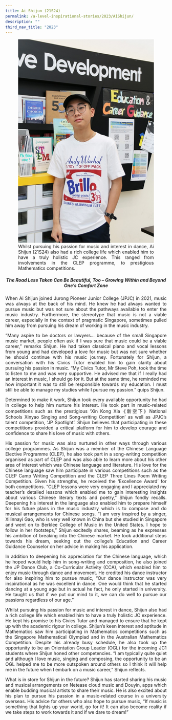 ```yaml
---
title: Ai Shijun (21S24)
permalink: /a-level-inspirational-stories/2023/AiShijun/
description: ""
third_nav_title: "2023"
---
```

<div align=justify>

<figure>
<img src="/images/Accomplishment/2023/11Ai Shijun.jpg">
<figcaption>Whilst pursuing his passion for music and interest in dance, Ai Shijun (21S24) also had a rich college life which enabled him to have a truly holistic JC experience. This ranged from involvements in the CLEP programme, to prestigious Mathematics competitions.</figcaption></figure>

<center><h5> The Road Less Taken Can Be Beautiful, Too – Growing Within and Beyond One’s Comfort Zone</center></h5>

<p>When Ai Shijun joined Jurong Pioneer Junior College (JPJC) in 2021, music was always at the back of his mind. He knew he had always wanted to pursue music but was not sure about the pathways available to enter the music industry. Furthermore, the stereotype that music is not a viable career, especially in the context of pragmatic Singapore, sometimes pulled him away from pursuing his dream of working in the music industry.</p>

<p>“Many aspire to be doctors or lawyers… because of the small Singapore music market, people often ask if I was sure that music could be a viable career,” remarks Shijun. He had taken classical piano and vocal lessons from young and had developed a love for music but was not sure whether he should continue with his music journey. Fortunately for Shijun, a conversation with his Civics Tutor enabled him to gain clarity about pursuing his passion in music. “My Civics Tutor, Mr Steve Poh, took the time to listen to me and was very supportive. He advised me that if I really had an interest in music, I should go for it. But at the same time, he reminded me how important it was to still be responsible towards my education. I must still be able to manage my studies while I pursue my passion.” quips Shijun.</p>

<p>Determined to make it work, Shijun took every available opportunity he had in college to help him nurture his interest. He took part in music-related competitions such as the prestigious ‘Xin Kong Xia《新空下》National Schools Xinyao Singing and Song-writing Competition’ as well as JPJC’s talent competition, ‘JP Spotlight’. Shijun believes that participating in these competitions provided a critical platform for him to develop courage and confidence to share his love of music with others.</p>

<p>His passion for music was also nurtured in other ways through various college programmes. As Shijun was a member of the Chinese Language Elective Programme (CLEP), he also took part in a song-writing competition organised as part of CLEP and was also able to learn more about his other area of interest which was Chinese language and literature. His love for the Chinese language saw him participate in various competitions such as the CLEP Camp Writing Competition and the CLEP Three Lines Poem Writing Competition. Given his strengths, he received the ‘Excellence Award’ for both competitions. “CLEP lessons were very engaging and I appreciated my teacher’s detailed lessons which enabled me to gain interesting insights about various Chinese literary texts and poetry,” Shijun fondly recalls. Deepening his interest in the language also enabled him to prepare himself for his future plans in the music industry which is to compose and do musical arrangements for Chinese songs. “I am very inspired by a singer, Xilinnayi Gao, who is very well known in China but she studied in Singapore and went on to Berklee College of Music in the United States. I hope to follow in her footsteps,” Shijun excitedly shares, beaming as he expresses his ambition of breaking into the Chinese market. He took additional steps towards his dream, seeking out the college’s Education and Career Guidance Counselor on her advice in making his application.</p>

<p>In addition to deepening his appreciation for the Chinese language, which he hoped would help him in song-writing and composition, he also joined the JP Dance Club, a Co-Curricular Activity (CCA), which enabled him to enjoy music through dance and movement. He credited his dance instructor for also inspiring him to pursue music, “Our dance instructor was very inspirational as he was excellent in dance. One would think that he started dancing at a young age but in actual he fact, he only started in university. He taught us that if we put our mind to it, we can do well to pursue our passions regardless of our age.”</p>

<p>Whilst pursuing his passion for music and interest in dance, Shijun also had a rich college life which enabled him to have a truly holistic JC experience. He kept his promise to his Civics Tutor and managed to ensure that he kept up with the academic rigour in college. Shijun’s keen interest and aptitude in Mathematics saw him participating in Mathematics competitions such as the Singapore Mathematical Olympiad and in the Australian Mathematics Competition. Despite his already busy schedule, he also took up the opportunity to be an Orientation Group Leader (OGL) for the incoming JC1 students where Shijun honed other competencies. “I am typically quite quiet and although I love music, singing and composing, the opportunity to be an OGL helped me to be more outspoken around others so I think it will help me in the future when I embark on a music career,” Shijun reflects.</p>

<p>What is in store for Shijun in the future? Shijun has started sharing his music and musical arrangements on Netease cloud music and Douyin, apps which enable budding musical artists to share their music. He is also excited about his plan to pursue his passion in a music-related course in a university overseas. His advice for others who also hope to pursue music, “If music is something that lights up your world, go for it! It can also become reality if we take steps to work towards it and if we dare to dream!”</p>